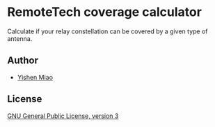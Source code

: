 # RemoteTech coverage calculator

Calculate if your relay constellation can be covered by a given type of antenna.

## Author

* [Yishen Miao](https://github.com/mys721tx)

## License

[GNU General Public License, version 3](http://www.gnu.org/licenses/gpl-3.0.html)
